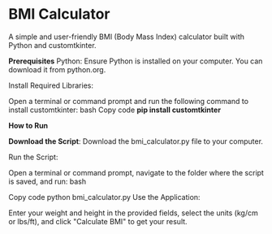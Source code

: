 # BMI Calculator
A simple and user-friendly BMI (Body Mass Index) calculator built with Python and customtkinter.

**Prerequisites**
Python: Ensure Python is installed on your computer. You can download it from python.org.

Install Required Libraries:

Open a terminal or command prompt and run the following command to install customtkinter:
bash
Copy code
**pip install customtkinter**

**How to Run**

**Download the Script**: Download the bmi_calculator.py file to your computer.

Run the Script:

Open a terminal or command prompt, navigate to the folder where the script is saved, and run:
bash

Copy code
python bmi_calculator.py
Use the Application:

Enter your weight and height in the provided fields, select the units (kg/cm or lbs/ft), and click "Calculate BMI" to get your result.
